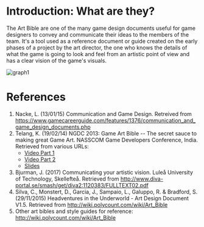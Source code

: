 # Introduction: What are they?
The Art Bible are one of the many game design documents useful for game designers to convey and communicate their ideas to the members of the team. It's a tool used as a reference document or guide created on the early phases of a project by the art director, the one who knows the details of what the game is going to look and feel from an artistic point of view and has a clear vision of the game's visuals.

![graph1](https://github.com/WillyTrek19/ArtBible/blob/main/docs/images/graph1.png?raw=true)

# References
1.  Nacke, L. (13/01/15) Communication and Game Design. Retreived from https://www.gamecareerguide.com/features/1376/communication_and_game_design_documents.php
2.  Telang, K. (19/02/14) NGDC 2013: Game Art Bible -- The secret sauce to making great Game Art. NASSCOM Game Developers Conference, India. Retrieved from various URLs:
      - [Video Part 1](https://www.youtube.com/watch?v=vuXxfnCM56A)
      - [Video Part 2](https://www.youtube.com/watch?v=YaDIbe2GeCY)
      - [Slides](https://es.slideshare.net/kshiraj/game-art-bible-secret-sauce-to-making-great-game-art)
3.  Bjurman, J. (2017) Communicating your artistic vision. Luleå University of Technology, Skellefteå. Retrieved from http://www.diva-portal.se/smash/get/diva2:1120383/FULLTEXT02.pdf
4.  Silva, C., Monstert, D., Garcia, J., Sampaio, L., Galuppo, R. & Bradford, S. (29/11/2015) Headventures in the Underworld - Art Design Document V1.5. Retrieved from http://wiki.polycount.com/wiki/Art_Bible
5.  Other art bibles and style guides for reference: http://wiki.polycount.com/wiki/Art_Bible
